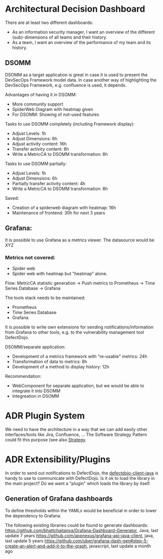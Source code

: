 # Architectural Decision Dashboard

There are at least two different dashboards:

* As an information security manager, I want an overview of the different (sub)-dimensions of all teams and their history.
* As a team, I want an overview of the performance of my team and its history.

## DSOMM

DSOMM as a target application is great in case it is used to present the DevSecOps Framework model data.
In case another way of highlighting the DevSecOps Framework, e.g. confluence is used, it depends.

Advantages of having it in DSOMM:

* More community support
* SpiderWeb Diagram with heatmap given
* For DSOMM: Showing of not-used features

Tasks to use DSOMM completely (including Framework display):

* Adjust Levels: 1h
* Adjust Dimensions: 6h
* Adjust activity content: 16h
* Transfer activity content: 8h
* Write a MetricCA to DSOMM transformation: 8h

Tasks to use DSOMM partially:

* Adjust Levels: 1h
* Adjust Dimensions: 6h
* Partially transfer activity content: 4h
* Write a MetricCA to DSOMM transformation: 8h

Saved:

* Creation of a spiderweb diagram with heatmap: 16h
* Maintenance of frontend: 30h for next 3 years

## Grafana:

It is possible to use Grafana as a metrics viewer. The datasource would be XYZ

### Metrics not covered:

- Spider web
- Spider web with heatmap but "heatmap" alone.

Flow:
MetricCA statistic generation -> Push metrics to Prometheus -> Time Series Database -> Grafana

The tools stack needs to be maintained:

* Prometheus
* Time Series Database
* Grafana

It is possible to write own extensions for sending notifications/information from Grafana to other tools, e.g. to the vulnerability management tool DefectDojo.

DSOMM/separate application:

* Development of a metrics framework with "re-usable" metrics: 24h
* Transformation of data to metrics: 8h
* Development of a method to display history: 12h

Recommendation:

* WebComponent for separate application, but we would be able to integrate it into DSOMM
* Integreation in DSOMM

# ADR Plugin System

We need to have the architecture in a way that we can add easily other interfaces/tools like Jira, Confluence, ...
The Software Strategy Pattern could fit this purpose (see also [Strategy](https://refactoring.guru/design-patterns/strategy).

# ADR Extensibility/Plugins

In order to send out notifications to DefectDojo, the [defectdojo-client-java](https://github.com/secureCodeBox/defectdojo-client-java) is handy to use to communicate with DefectDojo.
Is it ok to load the library in the main project? Do we want a "plugin" which loads the library by itself.

## Generation of Grafana dashboards
To define thresholds within the YAMLs would be beneficial in order to lower the dependency to Grafana.

The following existing libraries could be found to generate dashboards:
https://github.com/bhattchaitanya/Grafana-Dashboard-Generator, Java, last update 7 years
https://github.com/appnexus/grafana-api-java-client, java, last update 5 years
https://github.com/uber/grafana-dash-gen#step-5-create-an-alert-and-add-it-to-the-graph, javascript, last update a month ago